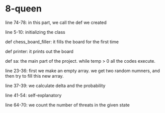 # 8-queen

line 74-78: in this part, we call the def we created

line 5-10: initializing the class

def chess_board_filler: it fills the board for the first time

def printer: it prints out the board

def sa: the main part of the project. while temp > 0 all the codes execute.

line 23-36: first we make an empty array. we get two random numners, and then try to fill this new array.

line 37-39: we calculate delta and the probability

line 41-54: self-explanatory

line 64-70: we count the number of threats in the given state
